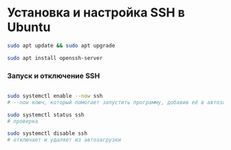 # Установка и настройка SSH в Ubuntu

```bash
sudo apt update && sudo apt upgrade

sudo apt install openssh-server
```

### Запуск и отключение SSH

```bash

sudo systemctl enable --now ssh
# --now ключ, который помогает запустить программу, добавив её в автозагрузку

sudo systemctl status ssh
# проверка

sudo systemctl disable ssh
# отключает и удаляет из автозагрузки
```

